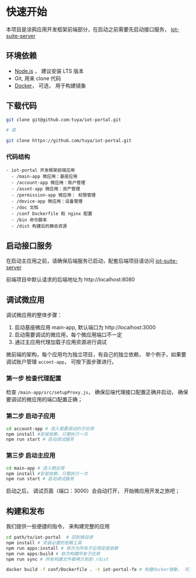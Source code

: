 # 快速开始

本项目是涂鸦应用开发框架前端部分，在启动之前需要先启动接口服务， [iot-suite-server](https://github.com/tuya/iot-suite-server/blob/feat_doc/README_zh.md)


## 环境依赖

- [Node.js](https://nodejs.org/en/) ， 建议安装 LTS 版本
- Git, 用来 clone 代码
- [Docker](https://www.docker.com)， 可选， 用于构建镜象

## 下载代码

```bash
git clone git@github.com:tuya/iot-portal.git

# 或

git clone https://github.com/tuya/iot-portal.git
```

### 代码结构
```
- iot-portal 开发框架前端应用
  - /main-app 微应用：基座应用
  - /account-app 微应用：账户管理
  - /asset-app 微应用：资产管理
  - /permission-app 微应用： 权限管理
  - /device-app 微应用：设备管理
  - /doc 文档
  - /conf Dockerfile 和 nginx 配置
  - /bin 命令脚本
  - /dist 构建后的静态资源
```

## 启动接口服务

在启动主应用之前，请确保后端服务已启动，配套后端项目请访问 [iot-suite-server](https://github.com/tuya/iot-suite-server/blob/feat_doc/README_zh.md)

前端项目中默认请求的后端地址为 http://localhost:8080

## 调试微应用

调试微应用的整体步骤：

1. 启动基座微应用 main-app, 默认端口为 http://localhost:3000
2. 启动需要调试的微应用，每个微应用端口不一定
3. 通过主应用代理加载子应用资源进行调试

微前端的架构，每个应用均为独立项目，有自己的独立依赖， 举个例子，如果要调试账户管理 `accont-app`， 可按下面步骤进行。

### 第一步 检查代理配置

检查 `/main-app/src/setupProxy.js`， 确保后端代理接口配置正确并启动， 确保要调试的微应用的端口配置正确；


### 第二步 启动子应用

```bash
cd account-app # 进入需要调试的子应用
npm install #安装依赖，只需执行一次
npm run start # 启动调试服务
```

### 第三步 启动主应用

```bash
cd main-app # 进入微应用
npm install #安装依赖，只需执行一次
npm run start # 启动调试服务
```

启动之后， 调试页面（端口：3000）会自动打开， 开始微应用开发之旅吧；

## 构建和发布

我们提供一些便捷的指令， 来构建完整的应用

```bash
cd path/to/iot-portal  # 回到根目录
npm install # 安装必要的依赖工具
npm run apps:install # 依次为所有子应用安装依赖
npm run apps:build # 依次构建所有子应用
npm run sync # 所有构建文件都拷贝到到 /dist

docker build -f conf/Dockerfile . -t iot-portal-fe # 构建docker镜象， 可选

```
